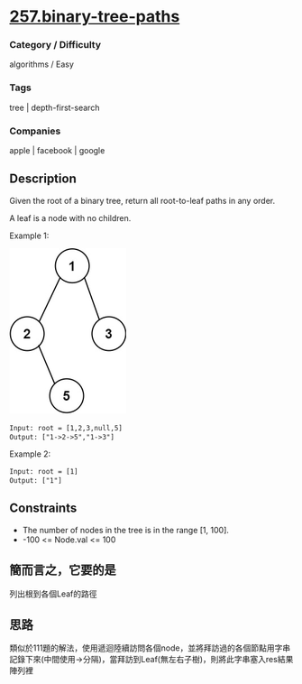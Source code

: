# [257.binary-tree-paths](https://leetcode.com/problems/binary-tree-paths/)

### Category / Difficulty
algorithms / Easy

### Tags
tree | depth-first-search
	 		
### Companies
apple | facebook | google

## Description
Given the root of a binary tree, return all root-to-leaf paths in any order.

A leaf is a node with no children.

 

Example 1:


![image info](./img/257e1.jpg)
```
Input: root = [1,2,3,null,5]
Output: ["1->2->5","1->3"]
```

Example 2:
```
Input: root = [1]
Output: ["1"]
```

## Constraints
- The number of nodes in the tree is in the range [1, 100].
- -100 <= Node.val <= 100

## 簡而言之，它要的是
列出根到各個Leaf的路徑

## 思路
類似於111題的解法，使用遞迴陸續訪問各個node，並將拜訪過的各個節點用字串記錄下來(中間使用->分隔)，當拜訪到Leaf(無左右子樹)，則將此字串塞入res結果陣列裡
